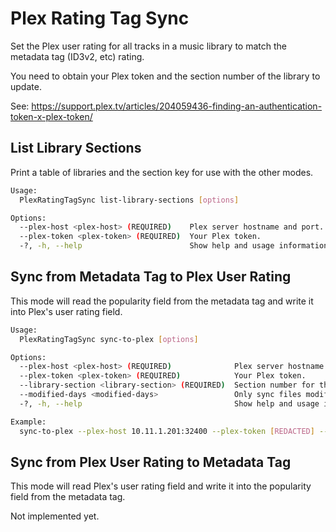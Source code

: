 # Plex Rating Tag Sync

Set the Plex user rating for all tracks in a music library to match the metadata tag (ID3v2, etc) rating.

You need to obtain your Plex token and the section number of the library to update.

See: https://support.plex.tv/articles/204059436-finding-an-authentication-token-x-plex-token/

## List Library Sections

Print a table of libraries and the section key for use with the other modes.

```sh
Usage:
  PlexRatingTagSync list-library-sections [options]

Options:
  --plex-host <plex-host> (REQUIRED)    Plex server hostname and port.
  --plex-token <plex-token> (REQUIRED)  Your Plex token.
  -?, -h, --help                        Show help and usage information
```

## Sync from Metadata Tag to Plex User Rating

This mode will read the popularity field from the metadata tag and write it into Plex's user rating field.

```sh
Usage:
  PlexRatingTagSync sync-to-plex [options]

Options:
  --plex-host <plex-host> (REQUIRED)              Plex server hostname and port.
  --plex-token <plex-token> (REQUIRED)            Your Plex token.
  --library-section <library-section> (REQUIRED)  Section number for the music library.
  --modified-days <modified-days>                 Only sync files modified within this many days. [default: -1]
  -?, -h, --help                                  Show help and usage information

Example:
  sync-to-plex --plex-host 10.11.1.201:32400 --plex-token [REDACTED] --library-section 5 --modified-days 1
```

## Sync from Plex User Rating to Metadata Tag

This mode will read Plex's user rating field and write it into the popularity field from the metadata tag.

Not implemented yet.